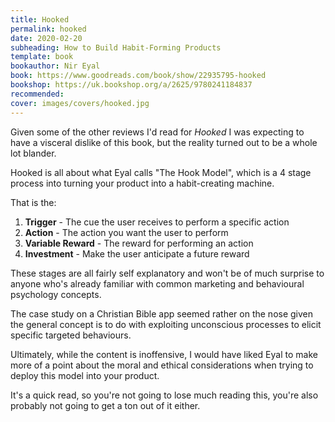 ```yaml
---
title: Hooked
permalink: hooked
date: 2020-02-20
subheading: How to Build Habit-Forming Products
template: book
bookauthor: Nir Eyal
book: https://www.goodreads.com/book/show/22935795-hooked
bookshop: https://uk.bookshop.org/a/2625/9780241184837
recommended: 
cover: images/covers/hooked.jpg
---
```


Given some of the other reviews I'd read for *Hooked* I was expecting to have a visceral dislike of this book, but the reality turned out to be a whole lot blander.

Hooked is all about what Eyal calls "The Hook Model", which is a 4 stage process into turning your product into a habit-creating machine.

That is the:

1. **Trigger** - The cue the user receives to perform a specific action
2. **Action** - The action you want the user to perform
3. **Variable Reward** - The reward for performing an action
4. **Investment** - Make the user anticipate a future reward

These stages are all fairly self explanatory and won't be of much surprise to anyone who's already familiar with common marketing and behavioural psychology concepts.

The case study on a Christian Bible app seemed rather on the nose given the general concept is to do with exploiting unconscious processes to elicit specific targeted behaviours.

Ultimately, while the content is inoffensive, I would have liked Eyal to make more of a point about the moral and ethical considerations when trying to deploy this model into your product.

It's a quick read, so you're not going to lose much reading this, you're also probably not going to get a ton out of it either.